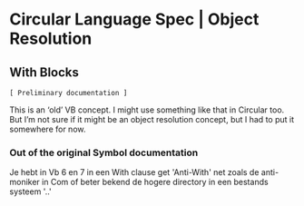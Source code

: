 ﻿Circular Language Spec | Object Resolution
==========================================

With Blocks
-----------

`[ Preliminary documentation ]`

This is an ‘old’ VB concept. I might use something like that in Circular too. But I’m not sure if it might be an object resolution concept, but I had to put it somewhere for now.

### Out of the original Symbol documentation

Je hebt in Vb 6 en 7 in een With clause get 'Anti-With' net zoals de anti-moniker in Com of beter bekend de hogere directory in een bestands systeem '..'